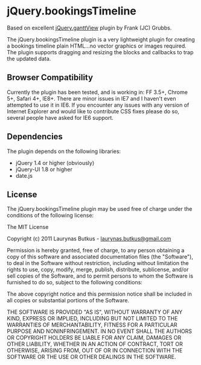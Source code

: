 jQuery.bookingsTimeline
================

Based on excellent [jQuery.ganttView](http://github.com/thegrubbsian/jquery.ganttView/) plugin by Frank (JC) Grubbs.

The jQuery.bookingsTimeline plugin is a very lightweight plugin for creating a bookings timeline plain HTML...no vector graphics or images required.  
The plugin supports dragging and resizing the blocks and callbacks to trap the updated data.


Browser Compatibility
---------------------
Currently the plugin has been tested, and is working in: FF 3.5+, Chrome 5+, Safari 4+, IE8+.  There are minor issues in IE7 and I haven't even attempted to use it in IE6.  If you encounter any issues with any version of Internet Explorer and would like to contribute CSS fixes please do so, several people have asked for IE6 support.


Dependencies
------------
The plugin depends on the following libraries:

- jQuery 1.4 or higher (obviously)
- jQuery-UI 1.8 or higher
- date.js


License
-------
The jQuery.bookingsTimeline plugin may be used free of charge under the conditions 
of the following license:

The MIT License

Copyright (c) 2011 Laurynas Butkus - laurynas.butkus@gmail.com

Permission is hereby granted, free of charge, to any person obtaining a copy
of this software and associated documentation files (the "Software"), to deal
in the Software without restriction, including without limitation the rights
to use, copy, modify, merge, publish, distribute, sublicense, and/or sell
copies of the Software, and to permit persons to whom the Software is
furnished to do so, subject to the following conditions:

The above copyright notice and this permission notice shall be included in
all copies or substantial portions of the Software.

THE SOFTWARE IS PROVIDED "AS IS", WITHOUT WARRANTY OF ANY KIND, EXPRESS OR
IMPLIED, INCLUDING BUT NOT LIMITED TO THE WARRANTIES OF MERCHANTABILITY,
FITNESS FOR A PARTICULAR PURPOSE AND NONINFRINGEMENT. IN NO EVENT SHALL THE
AUTHORS OR COPYRIGHT HOLDERS BE LIABLE FOR ANY CLAIM, DAMAGES OR OTHER
LIABILITY, WHETHER IN AN ACTION OF CONTRACT, TORT OR OTHERWISE, ARISING FROM,
OUT OF OR IN CONNECTION WITH THE SOFTWARE OR THE USE OR OTHER DEALINGS IN
THE SOFTWARE.
